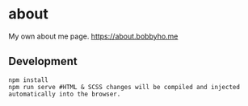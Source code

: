 # about
My own about me page.
https://about.bobbyho.me

## Development
```shell
npm install
npm run serve #HTML & SCSS changes will be compiled and injected automatically into the browser.
```
